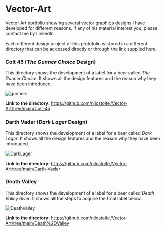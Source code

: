 # Vector-Art
Vector Art portfolio showing several vector graphics designs I have developed for different reasons. If any of his material interest you, 
please contact me by LinkedIn.

Each different design project of this protofolio is stored in a different directory that can be accessed directly or through the link supplied here.

### Colt 45 (_The Gunner Choice_ Design)

This directory shows the development of a label for a beer called _The Gunner Choice_. It shows all the design features and the reason why they have been introduced.

![gunners](https://user-images.githubusercontent.com/80269251/110975811-353f3080-832e-11eb-9869-4fbce772667f.png)

**Link to the directory:** https://github.com/nilostolte/Vector-Art/tree/main/Colt-45

### Darth Vader (_Dark Lager_ Design)

This directory shows the development of a label for a beer called _Dark Lager_. It shows all the design features and the reason why they have been introduced.

![DarkLager](https://user-images.githubusercontent.com/80269251/110971881-6701c880-8329-11eb-8322-f07f2845881c.png)

**Link to the directory:** https://github.com/nilostolte/Vector-Art/tree/main/Darth-Vader

### Death Valley

This directory shows the development of a label for a beer called _Death Valley River_. It shows all the steps to acquire the final label below.

![DeathValley](https://user-images.githubusercontent.com/80269251/110998713-3e8bc580-834d-11eb-9b3b-59c94cfd69a4.png)

**Link to the directory:** https://github.com/nilostolte/Vector-Art/tree/main/Death%20Valley


